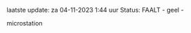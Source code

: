 laatste update: 
za 04-11-2023  1:44   uur 
Status: FAALT - geel - 
<div class="service Y">microstation</div>